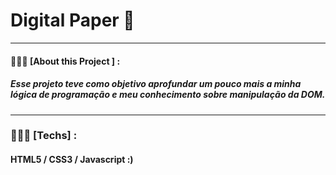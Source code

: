 # Digital Paper 🧮
<hr>

#### 👨🏻‍💻  [About this Project ] : 

##### Esse projeto teve como objetivo aprofundar um pouco mais a minha lógica de programação e meu conhecimento sobre manipulação da DOM.
<hr>

### 👨🏻‍💻  [Techs] :
#### HTML5 / CSS3 / Javascript :) 
